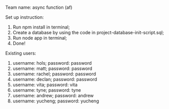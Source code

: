 Team name: async function (af)

Set up instruction: 
1. Run npm install in terminal; 
2. Create a database by using the code in project-database-init-script.sql; 
3. Run node app in terminal; 
4. Done! 

Existing users:
1. username: hols; password: password
2. username: matt; password: password
3. username: rachel; password: password
4. username: declan; password: password
5. username: vita; password: vita
6. username: tyne; password: tyne 
7. username: andrew; password: andrew
8. username: yucheng; password: yucheng
